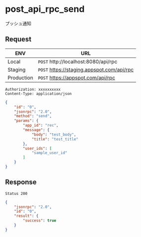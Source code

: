# post_api_rpc_send

プッシュ通知

## Request

|ENV|URL|
|---|---|
|Local|`POST` http://localhost:8080/api/rpc|
|Staging|`POST` https://staging.appspot.com/api/rpc|
|Production|`POST` https://appspot.com/api/rpc|

```
Authorization: xxxxxxxxxx
Content-Type: application/json
```
```json
{
    "id": "0",
    "jsonrpc": "2.0",
    "method": "send",
    "params": {
        "app_id": "rec",
        "message": {
            "body": "test_body",
            "title": "test_title"
        },
        "user_ids": [
            "sample_user_id"
        ]
    }
}
```

## Response

```
Status 200
```
```json
{
    "jsonrpc": "2.0",
    "id": "0",
    "result": {
        "success": true
    }
}
```

